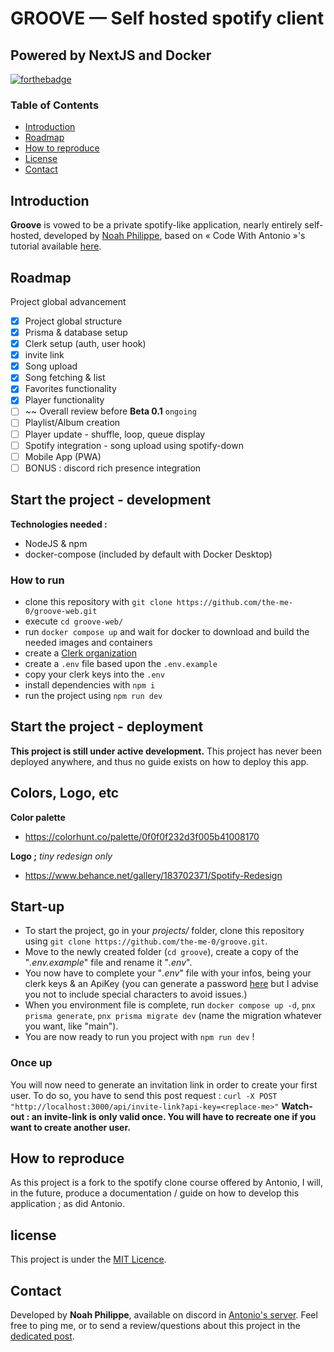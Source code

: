 # GROOVE — Self hosted spotify client
## Powered by NextJS and Docker

[![forthebadge](https://forthebadge.com/images/badges/powered-by-phoenix.svg)](https://forthebadge.com)

### Table of Contents
- [Introduction](#introduction)
- [Roadmap](#roadmap)
- [How to reproduce](#how-to-reproduce)
- [License](#license)
- [Contact](#contact)

## Introduction

**Groove** is vowed to be a private spotify-like application, nearly entirely self-hosted, developed by [Noah Philippe](https://github.com/the-me-0), based on « Code With Antonio »'s tutorial available [here](https://www.youtube.com/watch?v=2aeMRB8LL4o).

## Roadmap

Project global advancement
- [x] Project global structure
- [x] Prisma & database setup
- [x] Clerk setup (auth, user hook)
- [x] invite link
- [x] Song upload
- [x] Song fetching & list
- [x] Favorites functionality
- [x] Player functionality
- [ ] ~~ Overall review before **Beta 0.1** `ongoing`
- [ ] Playlist/Album creation
- [ ] Player update - shuffle, loop, queue display
- [ ] Spotify integration - song upload using spotify-down
- [ ] Mobile App (PWA)
- [ ] BONUS : discord rich presence integration

## Start the project - development

**Technologies needed :**
- NodeJS & npm
- docker-compose (included by default with Docker Desktop)

### How to run

- clone this repository with `git clone https://github.com/the-me-0/groove-web.git`
- execute `cd groove-web/`
- run `docker compose up` and wait for docker to download and build the needed images and containers
- create a [Clerk organization](https://clerk.com/)
- create a `.env` file based upon the `.env.example`
- copy your clerk keys into the `.env`
- install dependencies with `npm i`
- run the project using `npm run dev`

## Start the project - deployment

**This project is still under active development.**
This project has never been deployed anywhere, and thus no guide exists on how to deploy this app.

## Colors, Logo, etc

**Color palette**
 - https://colorhunt.co/palette/0f0f0f232d3f005b41008170

**Logo ;** *tiny redesign only*
 - https://www.behance.net/gallery/183702371/Spotify-Redesign

## Start-up

- To start the project, go in your *projects/* folder, clone this repository using `git clone https://github.com/the-me-0/groove.git`.
- Move to the newly created folder (`cd groove`), create a copy of the "*.env.example*" file and rename it "*.env*".
- You now have to complete your "*.env*" file with your infos, being your clerk keys & an ApiKey (you can generate a password [here](https://www.lastpass.com/fr/features/password-generator#generatorTool) but I advise you not to include special characters to avoid issues.)
- When you environment file is complete, run `docker compose up -d`, `pnx prisma generate`, `pnx prisma migrate dev` (name the migration whatever you want, like "main").
- You are now ready to run you project with `npm run dev` !

### Once up
You will now need to generate an invitation link in order to create your first user.
To do so, you have to send this post request : `curl -X POST "http://localhost:3000/api/invite-link?api-key=<replace-me>"`
**Watch-out : an invite-link is only valid once. You will have to recreate one if you want to create another user.**

## How to reproduce

As this project is a fork to the spotify clone course offered by Antonio,
I will, in the future, produce a documentation / guide on how to develop this application ; as did Antonio.

## license

This project is under the [MIT Licence](https://opensource.org/license/mit/).

## Contact

Developed by **Noah Philippe**, available on discord in [Antonio's server](https://discord.gg/2Dtkraxnz4).
Feel free to ping me, or to send a review/questions about this project in the [dedicated post](https://discord.com/channels/1079557715497595013/1182019802269765642).
